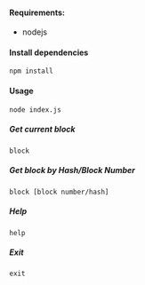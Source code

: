 #### Requirements:

* nodejs

#### Install dependencies

`npm install`

#### Usage
`node index.js`
##### Get current block
`block`
##### Get block by Hash/Block Number
`block [block number/hash]`
##### Help
`help`
##### Exit
`exit`